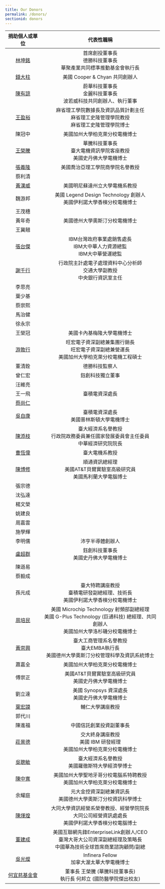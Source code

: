 ```yaml
---
title: Our Donors
permalink: /donors/
sectionid: donors
---
```


| 捐助個人或單位 | 代表性職稱 |
|:-----:|:-----:|
| [林坤銘](/classmates/林坤銘/) | 首席創投董事長<br />德勝科技董事長<br />華聚產業共同標準推動基金會執行長 |
| [錢大柱](/classmates/錢大柱/) | 美國 Cooper & Chyan 共同創辦人 |
| [陳有諒](/classmates/陳有諒/) | 蔚華科技董事長<br />金麗科技董事長<br />波若威科技共同創辦人、執行董事 |
| [王盈裕](/classmates/王盈裕/) | 麻省理工學院數據長及資訊品質計劃主任<br>麻省理工史隆管理學院教授<br>麻省理工史隆管理學院博士 |
| 陳冠中 | 美國加州大學柏克萊分校電機博士 |
| [王榮騰](/classmates/王榮騰/) | 華騰科技董事長<br>臺大電機資訊學院客座教授<br>美國史丹佛大學電機博士 |
| [張義隆](/classmates/張義隆/) | 美國喬治亞理工學院商學院名譽教授 |
| 蔡利清 | |
| [黃漢威](/classmates/黃漢威/) | 美國明尼蘇達州立大學電機系教授 |
| 魏游邦 | 美國 Legend Design Technology 創辦人<br>美國伊利諾大學香檳分校電機博士 |
| 王茂穗 | |
| 黃年奇 | 美國德州大學奧斯汀分校電機博士 |
| 王冀翹 | |
| [張台傑](/classmates/張台傑/) | IBM台灣政府事業處銷售處長<br />IBM大中華人力資源總監<br />IBM大中華營運總監 |
| [謝千行](/classmates/謝千行/) | 行政院主計處電子處理資料中心分析師<br>交通大學副教授<br>中央銀行資訊室主任 |
| 李思亮 | |
| 葉少基 | |
| 蔡崇熙 | |
| 馬治健 | |
| 徐永宗 | |
| 王榮冠 | 美國卡內基梅隆大學電機博士 |
| [游敦行](/classmates/游敦行/) | 旺宏電子資深副總兼集團行銷長<br>旺宏電子資深副總兼營運長<br>美國加州大學柏克萊分校電機工程碩士 |
| 董清銓 | 德勝科技監察人 |
| 曾仁宏 | 鈺創科技獨立董事 |
| 汪維亮 | |
| 王一飛 | 臺積電資深處長 |
| [蔡尚仁](/classmates/蔡尚仁/) | |
| [吳自康](/classmates/吳自康/) | 臺積電資深處長<br>美國普林斯頓大學電機博士 |
| [陳添枝](/classmates/陳添枝/) | 臺大經濟系名譽教授<br>行政院政務委員兼任國家發展委員會主任委員<br>中華經濟研究院院長 |
| [曹恆偉](/classmates/曹恆偉) | 臺大電機系教授 |
| [陳博修](/classmates/陳博修) | 順通資訊總經理<br>美國AT&T貝爾實驗室高級研究員<br>美國馬利蘭大學電腦博士 |
| 張宗德 | |
| 沈弘達 | |
| 楊文榮 | |
| 姚建良 | |
| 周嘉雲 | |
| 施學輝 | |
| 李明儒 | 沛亨半導體創辦人 |
| [盧超群](/classmates/盧超群/) | 鈺創科技董事長<br>美國史丹佛大學電機博士 |
| 陳遜易 | |
| 蔡毅成 | |
| 孫元成 | 臺大特聘講座教授<br>臺積電研發副總經理、技術長<br>美國伊利諾大學香檳分校電機博士 |
| [周培民](/classmates/周培民) | 美國 Microchip Technology  射頻部副總經理<br />美國 G-Plus Technology (巨通科技) 總經理、共同創辦人<br />美國加州大學洛杉磯分校電機博士 |
| [黃崇興](/classmates/黃崇興) | 臺大工商管理系名譽教授<br>臺大EMBA執行長<br>美國德州大學奧斯汀分校管理科學及資訊系統博士 |
| 蕭嘉全 | 美國加州大學柏克萊分校電機博士 |
| 傅崇正 | 美國AT&T貝爾實驗室高級研究員<br>美國史丹佛大學電機博士 |
| 劉立達 | 美國 Synopsys 資深處長<br>美國史丹佛大學電機博士 |
| [葉宏謨](/classmates/葉宏謨) | 輔仁大學講座教授 |
| 郭代川 | |
| 陳進福 | 中國信託創業投資副董事長 |
| [莊景德](/classmates/莊景德/) | 交大終身講座教授<br>美國 IBM 研發經理<br>美國加州大學柏克萊分校電機博士 |
| [吳聰敏](/classmates/吳聰敏/) | 臺大經濟系名譽教授<br>美國羅徹斯特大學經濟學博士 |
| [陳中寬](/classmates/陳中寬/) | 美國加州大學聖地牙哥分校電腦系特聘教授<br>美國加州大學柏克萊分校電機博士 |
| 余耀庭 | 元大金控資深副總兼資訊長<br>美國德州大學奧斯汀分校資訊科學博士 |
| [陳煇煌](/classmates/陳煇煌/) | 大同大學資訊經營系榮譽教授、經營學院院長<br>大同公司經營資訊處處長<br>美國伊利諾大學香檳分校電腦博士 |
| [董建成](/classmates/董建成/) | 美國互聯網先鋒EnterpriseLink創辦人/CEO<br />臺灣大哥大公司資深副總經理及策略長<br />中國華為技術全球首席商業諮詢顧問/副總 |
| [吳光燦](/classmates/吳光燦/) | Infinera Fellow<br />加拿大渥太華大學電機博士 |
| [何宜慈基金會](https://irvingthofoundation.github.io/) | 董事長 王榮騰 (華騰科技董事長)<br />執行長 何邦立 (國防醫學院傑出校友) |
